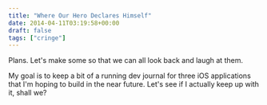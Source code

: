 ```yaml
---
title: "Where Our Hero Declares Himself"
date: 2014-04-11T03:19:58+00:00
draft: false
tags: ["cringe"]
---
```


Plans. Let's make some so that we can all look back and laugh at them.

My goal is to keep a bit of a running dev journal for three iOS applications that I'm hoping to build in the near future. Let's see if I actually keep up with it, shall we?